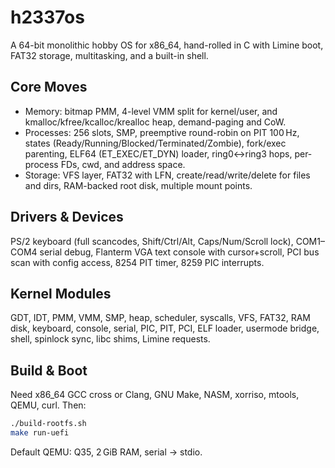 # h2337os

A 64-bit monolithic hobby OS for x86_64, hand-rolled in C with Limine boot, FAT32 storage, multitasking, and a built-in shell.

## Core Moves
- Memory: bitmap PMM, 4-level VMM split for kernel/user, and kmalloc/kfree/kcalloc/krealloc heap, demand-paging and CoW.
- Processes: 256 slots, SMP, preemptive round-robin on PIT 100 Hz, states (Ready/Running/Blocked/Terminated/Zombie), fork/exec parenting, ELF64 (ET_EXEC/ET_DYN) loader, ring0↔ring3 hops, per-process FDs, cwd, and address space.
- Storage: VFS layer, FAT32 with LFN, create/read/write/delete for files and dirs, RAM-backed root disk, multiple mount points.

## Drivers & Devices
PS/2 keyboard (full scancodes, Shift/Ctrl/Alt, Caps/Num/Scroll lock), COM1–COM4 serial debug, Flanterm VGA text console with cursor+scroll, PCI bus scan with config access, 8254 PIT timer, 8259 PIC interrupts.

## Kernel Modules
GDT, IDT, PMM, VMM, SMP, heap, scheduler, syscalls, VFS, FAT32, RAM disk, keyboard, console, serial, PIC, PIT, PCI, ELF loader, usermode bridge, shell, spinlock sync, libc shims, Limine requests.

## Build & Boot
Need x86_64 GCC cross or Clang, GNU Make, NASM, xorriso, mtools, QEMU, curl. Then:
```bash
./build-rootfs.sh
make run-uefi
```
Default QEMU: Q35, 2 GiB RAM, serial → stdio.
